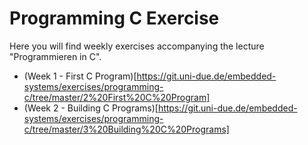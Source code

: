 # Programming C Exercise
Here you will find weekly exercises accompanying the
lecture "Programmieren in C".

* (Week 1 - First C Program)[https://git.uni-due.de/embedded-systems/exercises/programming-c/tree/master/2%20First%20C%20Program]
* (Week 2 - Building C Programs)[https://git.uni-due.de/embedded-systems/exercises/programming-c/tree/master/3%20Building%20C%20Programs]